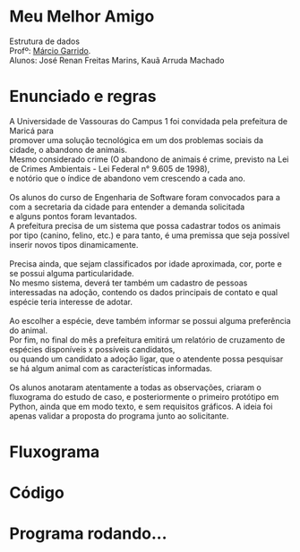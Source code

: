# Meu Melhor Amigo
Estrutura de dados<br>
Profº: <a href="https://github.com/marciogarridoLaCop">Márcio Garrido</a>.<br>
Alunos: José Renan Freitas Marins,  Kauã Arruda Machado<br>

# Enunciado e regras
  A Universidade de Vassouras do Campus 1 foi convidada pela prefeitura de Maricá para <br>
promover uma solução tecnológica em um dos problemas sociais da cidade, o abandono de animais. <br>
Mesmo considerado crime (O abandono de animais é crime, previsto na Lei de Crimes Ambientais - Lei Federal n° 9.605 de 1998), <br>
e notório que o índice de abandono vem crescendo a cada ano.<br>
<br>
  Os alunos do curso de Engenharia de Software foram convocados para a com a secretaria da cidade para entender a demanda solicitada<br>
e alguns pontos foram levantados.<br>
A prefeitura precisa de um sistema que possa cadastrar todos os animais por tipo (canino, felino, etc.) e para tanto, é uma premissa que seja possível inserir novos tipos dinamicamente. <br>
<br>
  Precisa ainda, que sejam classificados por idade aproximada, cor, porte e se possui alguma particularidade. <br> 
No mesmo sistema, deverá ter também um cadastro de pessoas interessadas na adoção, contendo os dados principais de contato e qual espécie teria interesse de adotar. <br>
<br>
  Ao escolher a espécie, deve também informar se possui alguma preferência do animal. <br>
Por fim, no final do mês a prefeitura emitirá um relatório de cruzamento de espécies disponíveis x possíveis candidatos, <br>
ou quando um candidato a adoção ligar, que o atendente possa pesquisar se há algum animal com as características informadas. <br>
<br>
  Os alunos anotaram atentamente a todas as observações, criaram o fluxograma do estudo de caso, e posteriormente o primeiro protótipo em Python, ainda que em modo texto, e sem requisitos gráficos. A ideia foi apenas validar a proposta do programa junto ao solicitante. <br> 
# Fluxograma
# Código
# Programa rodando...
